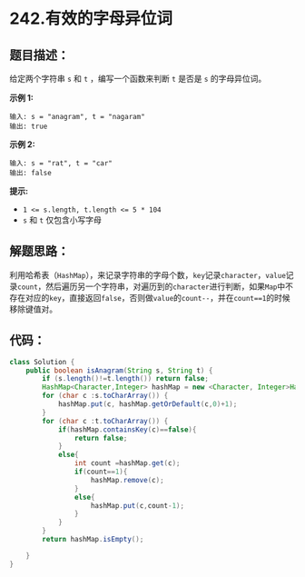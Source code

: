 # 242.有效的字母异位词

## 题目描述：

给定两个字符串 `s` 和 `t` ，编写一个函数来判断 `t` 是否是 `s` 的字母异位词。

**示例 1:**

```
输入: s = "anagram", t = "nagaram"
输出: true
```

**示例 2:**

```
输入: s = "rat", t = "car"
输出: false
```

 

**提示:**

- `1 <= s.length, t.length <= 5 * 104`
- `s` 和 `t` 仅包含小写字母

## 解题思路：

利用哈希表（`HashMap`），来记录字符串的字母个数，`key`记录`character`，`value`记录`count`，然后遍历另一个字符串，对遍历到的`character`进行判断，如果`Map`中不存在对应的`key`，直接返回`false`，否则做`value`的`count--`，并在`count==1`的时候移除键值对。

## 代码：

```JAVA
class Solution {
    public boolean isAnagram(String s, String t) {
        if (s.length()!=t.length()) return false;
        HashMap<Character,Integer> hashMap = new <Character, Integer>HashMap();
        for (char c :s.toCharArray()) {
            hashMap.put(c, hashMap.getOrDefault(c,0)+1);
        }
        for (char c :t.toCharArray()) {
            if(hashMap.containsKey(c)==false){
                return false;
            }
            else{
                int count =hashMap.get(c);
                if(count==1){
                    hashMap.remove(c);
                }
                else{
                    hashMap.put(c,count-1);
                }
            }
        }
        return hashMap.isEmpty();

    }
}

```


